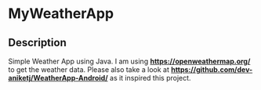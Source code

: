 # MyWeatherApp

## Description
Simple Weather App using Java.
I am using **https://openweathermap.org/** to get the weather data.
Please also take a look at **https://github.com/dev-aniketj/WeatherApp-Android/** as it inspired this project.
